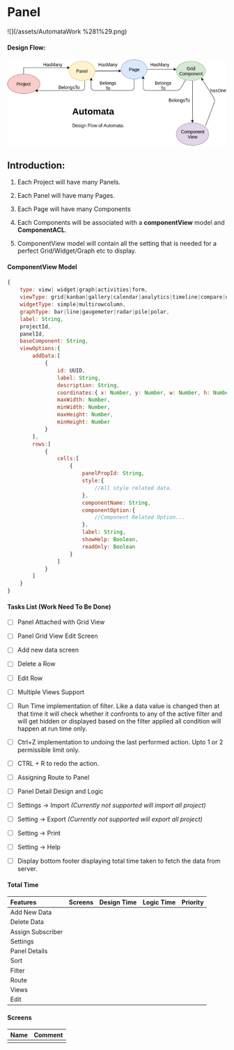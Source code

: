 # Panel

![](/assets/AutomataWork %281%29.png)

#### 

#### Design Flow:

#### ![](/assets/DesignFlow.png)

## Introduction:

1. Each Project will have many Panels.

2. Each Panel will have many Pages.

3. Each Page will have many Components

4. Each Components will be associated with a **componentView** model and **ComponentACL**.

5. ComponentView model will contain all the setting that is needed for a perfect Grid/Widget/Graph etc to display.

#### ComponentView Model

```js
{
    type: view| widget|graph|activities|form,
    viewType: grid|kanban|gallery|calendar|analytics|timeline|compare|other,
    widgetType: simple|multirowcolumn,
    graphType: bar|line|gaugemeter|radar|pile|polar,
    label: String,
    projectId,
    panelId,
    baseComponent: String,
    viewOptions:{
        addData:[
            {
                id: UUID,
                label: String,
                description: String,
                coordinates:{ x: Number, y: Number, w: Number, h: Number },
                maxWidth: Number,
                minWidth: Number,
                maxHeight: Number,
                minHeight: Number
            }
        ],
        rows:[
            {
                cells:[
                    {
                        panelPropId: String,
                        style:{
                            //All style related data.
                        },
                        componentName: String,
                        componentOption:{
                            //Component Related Option...
                        },
                        label: String,
                        showHelp: Boolean,
                        readOnly: Boolean
                    }
                ]
            }
        ]
    }
}
```

#### 

#### Tasks List \(Work Need To Be Done\)

* [ ] Panel Attached with Grid View
* [ ] Panel Grid View Edit Screen
* [ ] Add new data screen
* [ ] Delete a Row
* [ ] Edit Row
* [ ] Multiple Views Support
* [ ] Run Time implementation of filter. Like a data value is changed then at that time it will check whether it confronts to any of the active filter and will get hidden or displayed based on the filter applied all condition will happen at run time only.
* [ ] Ctrl+Z implementation to undoing the last performed action. Upto 1 or 2 permissible limit only.
* [ ] CTRL + R to redo the action.

* [ ] Assigning Route to Panel

* [ ] Panel Detail Design and Logic

* [ ] Settings -&gt; Import _\(Currently not supported will import all project\)_

* [ ] Setting -&gt; Export _\(Currently not supported will export all project\)_

* [ ] Setting -&gt; Print

* [ ] Setting -&gt; Help

* [ ] Display bottom footer displaying total time taken to fetch the data from server.

#### Total Time

| Features | Screens | Design Time | Logic Time | Priority |
| :--- | :--- | :--- | :--- | :--- |
| Add New Data |  |  |  |  |
| Delete Data |  |  |  |  |
| Assign Subscriber |  |  |  |  |
| Settings |  |  |  |  |
| Panel Details |  |  |  |  |
| Sort |  |  |  |  |
| Filter |  |  |  |  |
| Route |  |  |  |  |
| Views |  |  |  |  |
| Edit |  |  |  |  |

#### Screens

| Name | Comment |
| :--- | :--- |
|  |  |

#### 



